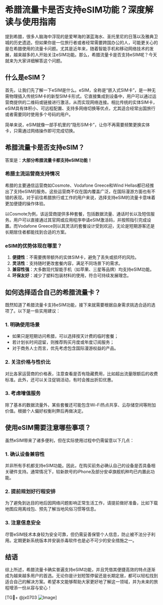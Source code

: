 # 希腊流量卡是否支持eSIM功能？深度解读与使用指南

提到希腊，很多人脑海中浮现的是爱琴海的湛蓝海水、圣托里尼的日落以及雅典卫城的历史遗迹。但如果你是一位旅行者或者经常需要跨国办公的人，可能更关心的是在希腊使用的流量卡问题。尤其是近年来，随着智能手机和移动网络技术的发展，越来越多的人开始关注eSIM功能。那么，希腊流量卡是否支持eSIM呢？今天就来为大家详细解答这个问题。

## 什么是eSIM？

首先，让我们先了解一下eSIM是什么。eSIM，全称是“嵌入式SIM卡”，是一种无需物理插入传统SIM卡的新型SIM卡形式。它直接集成到设备中，用户可以通过运营商提供的二维码或链接进行激活，从而实现网络连接。相比传统的实体SIM卡，eSIM具有体积小、可远程配置、支持多网络切换等优点，尤其适合经常出国旅行或者需要同时使用多个号码的用户。

简单来说，eSIM就像一部手机里的“隐形SIM卡”，让你不再需要频繁更换实体卡，只需通过网络操作即可完成切换。

## 希腊流量卡是否支持eSIM？

答案是：**大部分希腊流量卡都支持eSIM功能！**

### 希腊主流运营商支持情况

希腊的主要通信运营商如Cosmote、Vodafone Greece和Wind Hellas都已经推出了支持eSIM的服务。这些运营商不仅在国内覆盖广泛，在国际漫游方面也有不错的表现。对于前往希腊旅行或工作的用户来说，选择支持eSIM的流量卡意味着更加便捷的操作体验。

以Cosmote为例，该运营商提供多种套餐，包括数据流量、通话时长以及短信服务。用户可以直接通过其官网或应用程序申请eSIM激活码，并按照指引完成设置。而Vodafone Greece则以其灵活的套餐设计受到欢迎，无论是短期游客还是长期居住者都能找到合适的方案。

### eSIM的优势体现在哪里？

1. **便捷性**：不需要携带额外的实体SIM卡，避免了丢失或损坏的风险。
2. **灵活性**：支持随时更改套餐内容，满足不同场景下的需求。
3. **兼容性强**：大多数现代智能手机（如苹果、三星等品牌）均支持eSIM功能。
4. **环保友好**：减少了塑料包装材料的使用，符合可持续发展理念。

## 如何选择适合自己的希腊流量卡？

既然知道了希腊流量卡支持eSIM功能，接下来就需要根据自身需求挑选合适的选项了。以下是一些实用建议：

### 1. 明确使用场景

- 如果只是短期访问希腊，可以选择按天计费的临时套餐；
- 若计划长时间逗留，则推荐购买月度或年度订阅服务；
- 对于商务人士而言，优先考虑包含国际漫游权益的产品。

### 2. 关注价格与性价比

对比各家运营商的价格表，注意查看是否有隐藏费用，比如超出流量限额后的收费标准。此外，还可以关注促销活动，有时会推出折扣优惠。

### 3. 考虑增值服务

除了基本的数据流量外，某些套餐还可能包含Wi-Fi热点共享、云存储空间等附加价值。根据个人偏好权衡利弊后再做决定。

## 使用eSIM需要注意哪些事项？

虽然eSIM带来了诸多便利，但在实际使用过程中仍需留意以下几点：

### 1. 确认设备兼容性

并非所有手机都支持eSIM功能。因此，在购买前务必确认自己的设备是否具备相关硬件支持。通常情况下，较新款号的iPhone及部分安卓旗舰机种均已内置此功能。

### 2. 提前规划好行程安排

为了避免到达目的地后因网络问题影响正常生活工作，请提前做好准备，比如下载地图应用离线包、预先了解当地风俗习惯等信息。

### 3. 注意信息安全

尽管eSIM技术本身较为安全可靠，但仍需妥善保管个人信息，防止被不法分子利用。定期更新系统版本并安装杀毒软件也是必不可少的安全措施之一。

## 结语

综上所述，希腊流量卡确实普遍支持eSIM功能，并且凭借其便捷高效的特点逐渐成为越来越多用户的首选。无论你是计划短暂停留还是长期定居，都可以轻松找到适合自己的解决方案。希望本文能够帮助大家更好地了解这一领域，并为未来的旅程增添一份从容与安心！

[TG💪+ @jx0703 ![Image](https://github.com/user-attachments/assets/dbca1d08-cadb-493c-b0ec-ad6f7a83f270)]